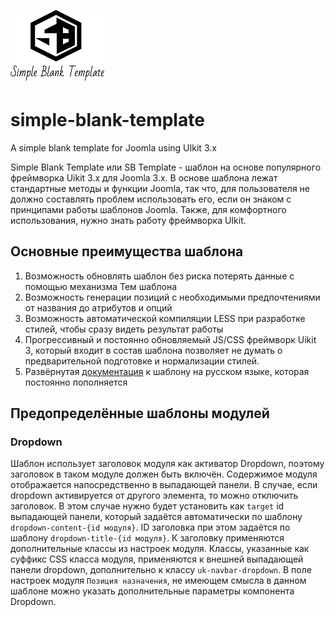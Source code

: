 ![Logo SB Template](https://github.com/Ilya-Zhulin/simple-blank-template/blob/master/template_thumbnail.png)  
# simple-blank-template
A simple blank template for Joomla using UIkit 3.x

Simple Blank Template или SB Template - шаблон на основе популярного фреймворка Uikit 3.x для Joomla 3.x. В основе шаблона лежат стандартные методы и функции Joomla, так что, для пользователя не должно составлять проблем использовать его, если он знаком с принципами работы шаблонов Joomla. Также, для комфортного использования, нужно знать работу фреймворка UIkit.

## Основные преимущества шаблона
1. Возможность обновлять шаблон без риска потерять данные с помощью механизма Тем шаблона
2. Возможность генерации позиций с необходимыми предпочтениями от названия до атрибутов и опций
3. Возможность автоматической компиляции LESS при разработке стилей, чтобы сразу видеть результат работы
4. Прогрессивный и постоянно обновляемый JS/CSS фреймворк Uikit 3, который входит в состав шаблона позволяет не думать о предварительной подготовке и нормализации стилей.
5. Развёрнутая [документация](https://github.com/Ilya-Zhulin/simple-blank-template/wiki) к шаблону на русском языке, которая постоянно пополняется

## Предопределённые шаблоны модулей

### Dropdown
Шаблон использует заголовок модуля как активатор Dropdown, поэтому заголовок в таком модуле должен быть включён. Содержимое модуля отображается напосредственно в выпадающей панели. В случае, если dropdown активируется от другого элемента, то можно отключить заголовок. В этом случае нужно будет установить как `target` id выпадающей панели, который задаётся автоматически по шаблону `dropdown-content-{id модуля}`. ID заголовка при этом задаётся по шаблону `dropdown-title-{id модуля}`.
К заголовку применяются дополнительные классы из настроек модуля. Классы, указанные как суффикс CSS класса модуля, применяются к внешней выпадающей панели dropdown, дополнительно к классу `uk-navbar-dropdown`. В поле настроек модуля `Позиция назначения`, не имеющем смысла в данном шаблоне можно указать дополнительные параметры компонента Dropdown.